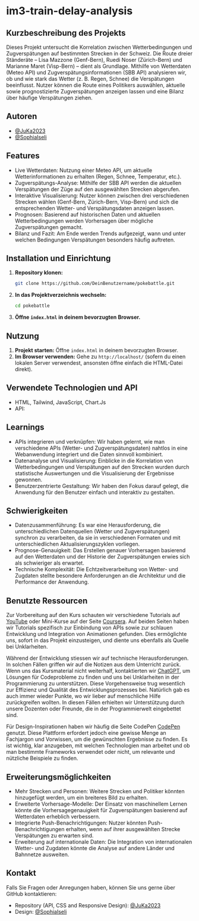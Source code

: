# im3-train-delay-analysis

## Kurzbeschreibung des Projekts
Dieses Projekt untersucht die Korrelation zwischen Wetterbedingungen und Zugverspätungen auf bestimmten Strecken in der Schweiz. Die Route dreier Ständeräte – Lisa Mazzone (Genf-Bern), Ruedi Noser (Zürich-Bern) und Marianne Maret (Visp-Bern) – dient als Grundlage. Mithilfe von Wetterdaten (Meteo API) und Zugverspätungsinformationen (SBB API) analysieren wir, ob und wie stark das Wetter (z. B. Regen, Schnee) die Verspätungen beeinflusst. Nutzer können die Route eines Politikers auswählen, aktuelle sowie prognostizierte Zugverspätungen anzeigen lassen und eine Bilanz über häufige Verspätungen ziehen.

## Autoren
- [@JuKa2023](https://github.com/JuKa2023)
- [@SophiaIseli](https://github.com/SophiaIseli)

## Features
- Live Wetterdaten: Nutzung einer Meteo API, um aktuelle Wetterinformationen zu erhalten (Regen, Schnee, Temperatur, etc.).
- Zugverspätungs-Analyse: Mithilfe der SBB API werden die aktuellen Verspätungen der Züge auf den ausgewählten Strecken abgerufen.
- Interaktive Visualisierung: Nutzer können zwischen drei verschiedenen Strecken wählen (Genf-Bern, Zürich-Bern, Visp-Bern) und sich die entsprechenden Wetter- und Verspätungsdaten anzeigen lassen.
- Prognosen: Basierend auf historischen Daten und aktuellen Wetterbedingungen werden Vorhersagen über mögliche Zugverspätungen gemacht.
- Bilanz und Fazit: Am Ende werden Trends aufgezeigt, wann und unter welchen Bedingungen Verspätungen besonders häufig auftreten.

## Installation und Einrichtung
1. **Repository klonen:**
   ```bash
   git clone https://github.com/DeinBenutzername/pokebattle.git
   ```
2. **In das Projektverzeichnis wechseln:**
   ```bash
   cd pokebattle
   ```
3. **Öffne `index.html` in deinem bevorzugten Browser.**

## Nutzung
1. **Projekt starten:**
   Öffne `index.html` in deinem bevorzugten Browser.
2. **Im Browser verwenden:**
   Gehe zu `http://localhost/` (sofern du einen lokalen Server verwendest, ansonsten öffne einfach die HTML-Datei direkt).

## Verwendete Technologien und API
- HTML, Tailwind, JavaScript,  Chart.Js
- API: 

## Learnings
- APIs integrieren und verknüpfen: Wir haben gelernt, wie man verschiedene APIs (Wetter- und Zugverspätungsdaten) nahtlos in eine Webanwendung integriert und die Daten sinnvoll kombiniert.
- Datenanalyse und Visualisierung: Einblicke in die Korrelation von Wetterbedingungen und Verspätungen auf den Strecken wurden durch statistische Auswertungen und die Visualisierung der Ergebnisse gewonnen.
- Benutzerzentrierte Gestaltung: Wir haben den Fokus darauf gelegt, die Anwendung für den Benutzer einfach und interaktiv zu gestalten.

## Schwierigkeiten
- Datenzusammenführung: Es war eine Herausforderung, die unterschiedlichen Datenquellen (Wetter und Zugverspätungen) synchron zu verarbeiten, da sie in verschiedenen Formaten und mit unterschiedlichen Aktualisierungszyklen vorliegen.
- Prognose-Genauigkeit: Das Erstellen genauer Vorhersagen basierend auf den Wetterdaten und der Historie der Zugverspätungen erwies sich als schwieriger als erwartet.
- Technische Komplexität: Die Echtzeitverarbeitung von Wetter- und Zugdaten stellte besondere Anforderungen an die Architektur und die Performance der Anwendung.

## Benutzte Ressourcen
Zur Vorbereitung auf den Kurs schauten wir verschiedene Tutorials auf [YouTube](https://www.youtube.com/) oder Mini-Kurse auf der Seite [Coursera](https://www.coursera.org/). Auf beiden Seiten haben wir Tutorials spezifisch zur Einbindung von APIs sowie zur schlauen Entwicklung und Integration von Animationen gefunden. Dies ermöglichte uns, sofort in das Projekt einzusteigen, und diente uns ebenfalls als Quelle bei Unklarheiten.

Während der Entwicklung stiessen wir auf technische Herausforderungen. In solchen Fällen griffen wir auf die Notizen aus dem Unterricht zurück. Wenn uns das Kursmaterial nicht weiterhalf, kontaktierten wir [ChatGPT](https://chat.openai.com/c/0c86d02e-cf73-4878-8671-4585188888fa), um Lösungen für Codeprobleme zu finden und uns bei Unklarheiten in der Programmierung zu unterstützen. Diese Vorgehensweise trug wesentlich zur Effizienz und Qualität des Entwicklungsprozesses bei. Natürlich gab es auch immer wieder Punkte, wo wir lieber auf menschliche Hilfe zurückgreifen wollten. In diesen Fällen erhielten wir Unterstützung durch unsere Dozenten oder Freunde, die in der Programmierwelt eingebettet sind.

Für Design-Inspirationen haben wir häufig die Seite CodePen [CodePen](https://codepen.io/) genutzt. Diese Plattform erfordert jedoch eine gewisse Menge an Fachjargon und Vorwissen, um die gewünschten Ergebnisse zu finden. Es ist wichtig, klar anzugeben, mit welchen Technologien man arbeitet und ob man bestimmte Frameworks verwendet oder nicht, um relevante und nützliche Beispiele zu finden.

## Erweiterungsmöglichkeiten
- Mehr Strecken und Personen: Weitere Strecken und Politiker könnten hinzugefügt werden, um ein breiteres Bild zu erhalten.
- Erweiterte Vorhersage-Modelle: Der Einsatz von maschinellem Lernen könnte die Vorhersagegenauigkeit für Zugverspätungen basierend auf Wetterdaten erheblich verbessern.
- Integrierte Push-Benachrichtigungen: Nutzer könnten Push-Benachrichtigungen erhalten, wenn auf ihrer ausgewählten Strecke Verspätungen zu erwarten sind.
- Erweiterung auf internationale Daten: Die Integration von internationalen Wetter- und Zugdaten könnte die Analyse auf andere Länder und Bahnnetze ausweiten.


## Kontakt
Falls Sie Fragen oder Anregungen haben, können Sie uns gerne über GitHub kontaktieren:
- Repository (API, CSS and Responsive Design): [@JuKa2023](https://github.com/JuKa2023)
- Design: [@SophiaIseli](https://github.com/SophiaIseli)
